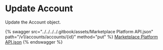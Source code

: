 # Update Account

Update the Account object.

{% swagger src="../../../../.gitbook/assets/Marketplace Platform API.json" path="/v1/accounts/accounts/{id}" method="put" %}
[Marketplace Platform API.json](<../../../../.gitbook/assets/Marketplace Platform API.json>)
{% endswagger %}
